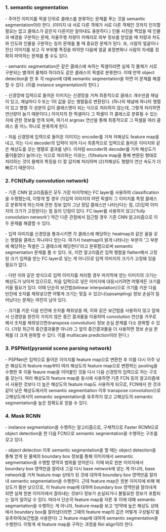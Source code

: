 ### 1. semantic segmentation

\- 주어진 이미지를 픽셀 단위로 클래스를 분류하는 문제를 푸는 것을 semantic segmentation이라 한다. (이미지 내 서로 다른 객체가 서로 다른 객체인 것까지 인지할 필요는 없고 클래스가 같은지 다른지만 알아내도 충분하다.) 인물 사진을 찍었을 때 인물과 배경을 구분하는 문제, 자율주행 차량이 카메라로 외부 정보를 받았을 때 차량과 차도와 인도와 인물을 구분하는 등의 문제를 풀 때 중요한 문제가 된다. 또, 사람의 얼굴이나 전신 이미지를 보고 각 부위별 특징을 파악한 다음에 얼굴 표정변화나 사람의 자세를 정확히 파악하는 문제를 풀 수도 있다. 

\- semantic segmentation은 같은 클래스에 속하는 픽셀이라면 실제 각 물체가 서로 구분되는 별개의 물체라 하더라도 같은 클래스의 픽셀로 분류한다. 이때 만약 object detection을 한 후 각 region에 대해 semantic segmentation을 하면 이 문제를 해결할 수 있다. (이를 instance segmentation라 한다.)

\- 신경망에 입력으로 들어온 이미지는 신경망을 거쳐 최종적으로 클래스 개수만큼 채널이 있고, 채널마다 0 또는 1의 값을 갖는 행렬들로 변환된다. (하나의 채널에 하나의 행렬이 있고 행렬 각 성분의 값이 클래스명이 되는 식으로 처리하지 않는데, 그렇게 처리하면 연산량이 늘기 때문이다.) 이미지의 한 픽셀마다 그 픽셀이 각 클래스로 분류될 수 있는지에 관한 정보를 얻게 되며, 여기서 argmax 연산을 통해 최종적으로 그 픽셀을 여러 클래스 중 어느 하나로 분류하게 된다.

\- 처음 신경망에 입력으로 들어온 이미지는 encoder를 거쳐 저해상도 feature map을 내고, 이는 다시 decoder의 입력이 되어 다시 최종적으로 입력으로 들어온 이미지와 같은 해상도를 갖는 행렬로 결과를 낸다. 이처럼 encoder와 decoder를 거쳐 해상도가 줄어들었다 늘어나는 식으로 처리하는 이유는, (1)feature map을 통해 변환된 형태로 처리하는 것이 물체의 특징을 더 잘 감지해 처리하며 (2)저해상도 행렬이 연산 속도가 더 빠르기 때문이다.


### 2. FCN(fully convolution network)

\- 기존 CNN 알고리즘들은 모두 가장 마지막에는 FC layer를 사용하여 classification을 수행했는데, 이렇게 할 경우 (1)입력 이미지의 어떤 픽셀이 그 이미지를 특정 클래스로 분류하게 하는지에 관한 정보 없이 그냥 정답 클래스만 나타난다는 점, (2)입력 이미지의 크기가 고정된다는 점 등의 단점이 있다. FC layer를 사용하지 않고('fully convolution network') 약간 다른 관점에서 접근할 경우 기존 CNN 알고리즘으로 이 두 문제를 해결할 수 있다.

\- 입력 이미지를 신경망을 통과시키면 각 클래스에 해당하는 heatmap과 같은 꼴을 갖는 행렬을 클래스 하나마다 얻는다. 여기서 heatmap이 밝게 나타나는 부분이 '그 부분에 해당하는 픽셀은 그 클래스에 해당한다'라고 분류함으로써 semantic segmentation 문제를 풀 수 있다. 또, 이런 알고리즘은 입력 행렬을 flatten해서 고정된 크기 입력을 받는  FC layer로 넣는 게 아니므로 입력 이미지의 크기가 고정돼 있을 필요가 없다.

\- 다만 이와 같은 방식으로 입력 이미지를 처리할 경우 마지막에 얻는 이미지의 크기는 해상도가 낮아져 있으므로, 처음 입력으로 넣은 이미지에 대응시키려면 어떻게든 크기를 키울 필요가 있다. 이때 단순히 보간법(bilinear interpolation)으로 크기를 키운 다음 빈칸에 숫자를 채워넣으면 어떻게 크기는 맞출 수 있으나(upsampling) 정보 손실이 일어났다는 문제는 여전히 남아 있다.

\- 크기를 키운 다음 빈칸에 숫자를 채워넣을 때, 이와 같은 보간법을 사용하지 않고 앞에서 신경망을 완전히 거치지 않은 중간 결과물을 이용하여 convolution 연산을 거꾸로 해서 숫자를 채워넣으면(transpose convolution) 정보 손실 문제를 다소 완화할 수 있다. (가장 최근의 중간결과물뿐 아니라 그 앞의 중간결과물을 더 사용하면 정보 손실 문제를 더 크게 완화할 수 있다. 이를 multiscale prediction이라 한다.)


### 3. PSPNet(pyramid scene parsing network)

\- PSPNet은 입력으로 들어온 이미지를 feature map으로 변환한 후 이를 다시 아주 낮은 해상도의 feature map부터 여러 해상도의 feature map으로 변환하는 pooling을 수행한 후 이들 feaure map을 이어붙인 것을 다시 다음 신경망의 입력으로 하는 구조를 갖는다. 여러 해상도의 feature map을 동시에 사용하면 기존 FCN 등의 알고리즘에서 사용한 것보다 더 높은 해상도의 feature map도 사용하게 되므로, FCN에서 한 것과 같이 낮은 해상도에서의 semantic segmentiation 이후 transpose convolution으로 고해상도에서의 semantic segmentation을 유추하지 않고 고해상도의 semantic segmentation을 높은 정확도로 얻을 수 있다.



### 4. Mask RCNN

\- instance segmentation을 수행하는 알고리즘으로, 구체적으로 Faster RCNN으로 object detection을 한 다음 FCN으로 semantic segmentation을 수행하는 구조를 갖고 있다. 

\- object detection 이후 semantic segmentation을 할 때는 object detection을 통해 얻게 된 물체의 boundary box 정보를 통해 이미지에서 semantic segmentation을 수행할 영역의 범위를 얻어온다. 이때 바로 원본 이미지에서 boundary box 영역만큼 잘라내 그걸 다시 base network에 넣는 게 아니라, base network를 거쳐 feature map 상태가 된 것에 대하여 boundary box 영역만큼 잘라내 semantic segmentation을 수행한다. 근데 feature map은 원본 이미지에 비해 해상도가 훨씬 낮으므로, 이 feature map에 대하여 boundary box 영역만큼 잘라내게 되면 실제 원본 이미지에서 잘라내는 것보다 정보가 손실되거나 불필요한 정보가 포함되는 일이 일어날 수 있다. 따라서 단순히 feature map을 자른 후 이에 대해 semantic segmantation을 수행하는 게 아니라, feature map을 보고 '만약에 높은 해상도 상태에서 boundary box를 잘라냈더라면 그때의 feature map의 값은 어떻게 구성될지'를 유추하여(보간법을 사용한다) 그 feature map에 대하여 semantic segmentation을 수행한다. 이렇게 새 feature map을 구하는 과정을 RoI align이라 한다.